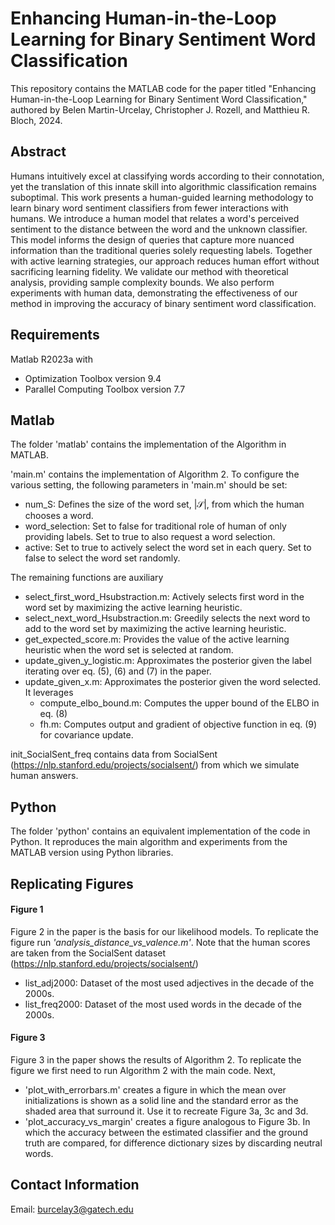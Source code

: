 # Enhancing Human-in-the-Loop Learning for Binary Sentiment Word Classification

This repository contains the MATLAB code for the paper titled "Enhancing Human-in-the-Loop Learning for Binary Sentiment Word Classification," authored by Belen Martin-Urcelay, Christopher J. Rozell, and Matthieu R. Bloch, 2024.

## Abstract

Humans intuitively excel at classifying words according to their connotation, yet the translation of this innate skill into algorithmic classification remains suboptimal. This work presents a human-guided learning methodology to learn binary word sentiment classifiers from fewer interactions with humans. We introduce a human model that relates a word's perceived sentiment to the distance between the word and the unknown classifier. This model informs the design of queries that capture more nuanced information than the traditional queries solely requesting labels. Together with active learning strategies, our approach reduces human effort without sacrificing learning fidelity. We validate our method with theoretical analysis, providing sample complexity bounds. We also perform experiments with human data, demonstrating the effectiveness of our method in improving the accuracy of binary sentiment word classification.

## Requirements

Matlab R2023a with 

- Optimization Toolbox version 9.4
- Parallel Computing Toolbox version 7.7

## Matlab
The folder 'matlab' contains the implementation of the Algorithm in MATLAB.

'main.m' contains the implementation of Algorithm 2. To configure the various setting, the following parameters in 'main.m' should be set:

- num_S: Defines the size of the word set, $|\mathcal{S}|$, from which the human chooses a word.
- word_selection: Set to false for traditional role of human of only providing labels. Set to true to also request a word selection.
- active: Set to true to actively select the word set in each query. Set to false to select the word set randomly.

The remaining functions are auxiliary 

- select_first_word_Hsubstraction.m: Actively selects first word in the word set by maximizing the active learning heuristic.
- select_next_word_Hsubstraction.m: Greedily selects the next word to add to the word set by maximizing the active learning heuristic.
- get_expected_score.m: Provides the value of the active learning heuristic when the word set is selected at random.
- update_given_y_logistic.m: Approximates the posterior given the label iterating over eq. (5), (6) and (7) in the paper.
- update_given_x.m: Approximates the posterior given the word selected. It leverages
  - compute_elbo_bound.m: Computes the upper bound of the ELBO in eq. (8)
  - fh.m: Computes output and gradient of objective function in eq. (9) for covariance update.

init_SocialSent_freq contains data from SocialSent (https://nlp.stanford.edu/projects/socialsent/) from which we simulate human answers.

## Python
The folder 'python' contains an equivalent implementation of the code in Python. It reproduces the main algorithm and experiments from the MATLAB version using Python libraries.

## Replicating Figures

#### Figure 1

Figure 2 in the paper is the basis for our likelihood models. To replicate the figure run *'analysis_distance_vs_valence.m'*. Note that the human scores are taken from the SocialSent dataset (https://nlp.stanford.edu/projects/socialsent/)

- list_adj2000: Dataset of the most used adjectives in the decade of the 2000s.
- list_freq2000: Dataset of the most used words in the decade of the 2000s.

#### Figure 3

Figure 3 in the paper shows the results of Algorithm 2. To replicate the figure we first need to run Algorithm 2 with the main code. Next, 

- 'plot_with_errorbars.m' creates a figure in which the mean over initializations is shown as a solid line and the standard error as the shaded area that surround it. Use it to recreate Figure 3a, 3c and 3d.
- 'plot_accuracy_vs_margin' creates a figure analogous to Figure 3b. In which the accuracy between the estimated classifier and the ground truth are compared, for difference dictionary sizes by discarding neutral words.

## Contact Information 

Email: burcelay3@gatech.edu

